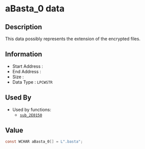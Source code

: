 # aBasta_0 data

## Description

This data possibly represents the extension of the encrypted files.

## Information

* Start Address : 
* End Address : 
* Size : 
* Data Type : `LPCWSTR`

## Used By

* Used by functions:
  * [`sub_2E0150`](sub_2E0150.md)

## Value

```c
const WCHAR aBasta_0[] = L".basta";
```

